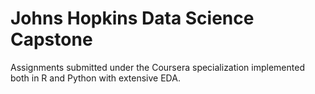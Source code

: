 # Johns Hopkins Data Science Capstone
 Assignments submitted under the Coursera specialization implemented both in R and Python with extensive EDA.
